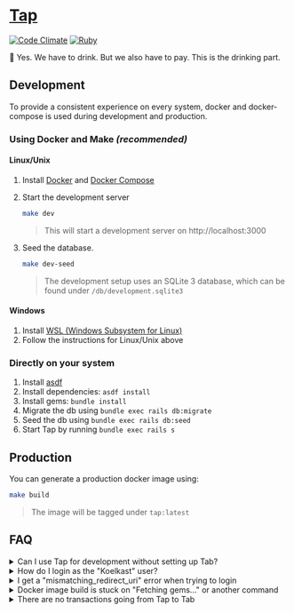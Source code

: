 # [Tap](https://zeus.ugent.be/tap)
[![Code Climate](https://codeclimate.com/github/ZeusWPI/Tap/badges/gpa.svg)](https://codeclimate.com/github/ZeusWPI/Tap) [![Ruby](https://github.com/ZeusWPI/Tap/actions/workflows/ruby.yml/badge.svg)](https://github.com/ZeusWPI/Tap/actions/workflows/ruby.yml) 

🍺 Yes. We have to drink. But we also have to pay. This is the drinking part.

## Development

To provide a consistent experience on every system, docker and docker-compose is used during development and production.

### Using Docker and Make *(recommended)*

#### Linux/Unix

1. Install [Docker](https://docs.docker.com/get-docker/) and [Docker Compose](https://docs.docker.com/compose/install/)
2. Start the development server
    ```sh
    make dev
    ```

    > This will start a development server on http://localhost:3000
3. Seed the database.
    ```sh
    make dev-seed
    ```

    > The development setup uses an SQLite 3 database, which can be found under `/db/development.sqlite3`

#### Windows

1. Install [WSL (Windows Subsystem for Linux)](https://docs.microsoft.com/en-us/windows/wsl/install-win10)
2. Follow the instructions for Linux/Unix above

### Directly on your system

1. Install [asdf](http://asdf-vm.com/guide/getting-started.html#getting-started)
2. Install dependencies: `asdf install`
3. Install gems: `bundle install`
4. Migrate the db using `bundle exec rails db:migrate`
5. Seed the db using `bundle exec rails db:seed`
6. Start Tap by running `bundle exec rails s`

## Production

You can generate a production docker image using:

```sh
make build
```

> The image will be tagged under `tap:latest`

## FAQ

<details>
  <summary>Can I use Tap for development without setting up Tab?</summary>
  Tap does not sync with Tab when in development mode. The user's balance is mocked by €12.34 instead.
</details>

<details>
  <summary>How do I login as the "Koelkast" user?</summary>
  In development, you can login as Koelkast using the link: https://localhost:3000/sign_in?token=token
</details>

<details>
  <summary>I get a "mismatching_redirect_uri" error when trying to login</summary>
  The Zeus authentication provider has a pre-configured list of hosts that are allowed to use the login. http://localhost:3000 is on this list and should be used for development.
</details>

<details>
  <summary>Docker image build is stuck on "Fetching gems..." or another command</summary>
  If you are connected to the **`eduroam`** network, Docker build will not have access to the internet. This is because eduroam and docker use the same IP range, which causes conflicts. To solve this you can [reconfigure Docker to use a different IP range](https://support.skyformation.com/hc/en-us/articles/360009195759-How-To-Change-the-Docker-IP-address-space). A recommended range can be `172.31.248.0/21` which is rarely used by other networks.
</details>

<details>
  <summary>There are no transactions going from Tap to Tab</summary>
  The delay job may not be running. You can start it using:

  ```sh
  sudo -u tap RAILS_ENV=production /home/tap/production/current/bin/delayed_job start
  ```
</details>
